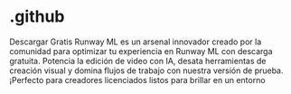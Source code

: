 # .github
Descargar Gratis Runway ML  es un arsenal innovador creado por la comunidad para optimizar tu experiencia en Runway ML con descarga gratuita. Potencia la edición de video con IA, desata herramientas de creación visual y domina flujos de trabajo con nuestra versión de prueba. ¡Perfecto para creadores licenciados listos para brillar en un entorno 
